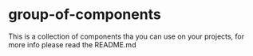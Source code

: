 # group-of-components
This is a collection of components tha you can use on your projects, for more info please read the README.md 
